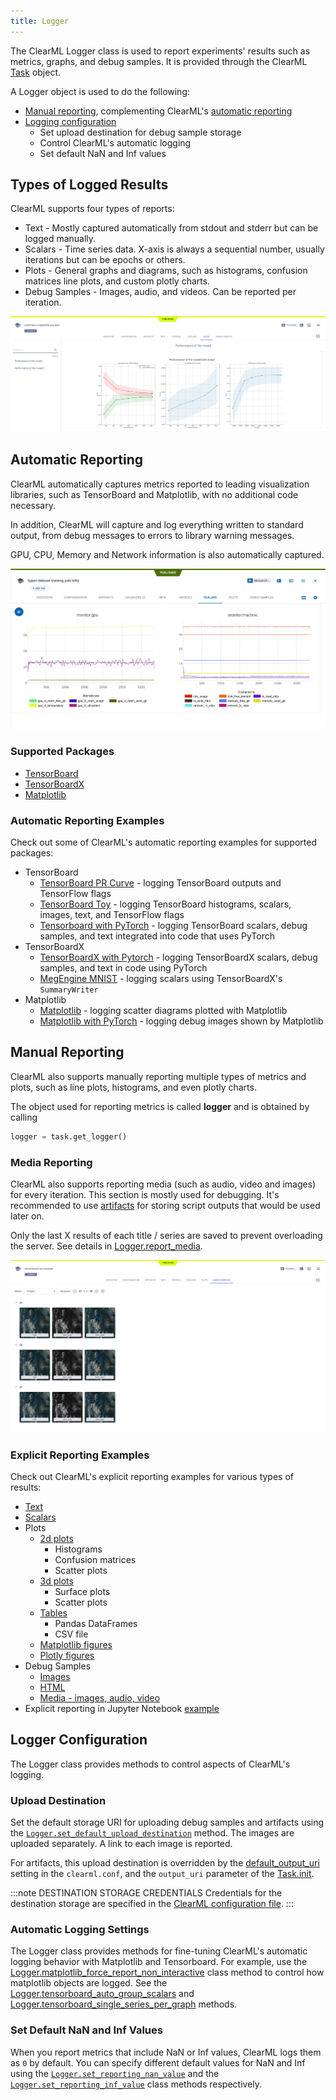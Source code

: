 ```yaml
---
title: Logger
---
```


The ClearML Logger class is used to report experiments' results such as metrics, graphs, and debug samples. It is provided 
through the ClearML [Task](task.md) object. 

A Logger object is used to do the following:
* [Manual reporting](#manual-reporting), complementing ClearML's [automatic reporting](#automatic-reporting)
* [Logging configuration](#logger-configuration)
    * Set upload destination for debug sample storage
    * Control ClearML's automatic logging
    * Set default NaN and Inf values
    
## Types of Logged Results
ClearML supports four types of reports:
- Text - Mostly captured automatically from stdout and stderr but can be logged manually.
- Scalars - Time series data. X-axis is always a sequential number, usually iterations but can be epochs or others.
- Plots - General graphs and diagrams, such as histograms, confusion matrices line plots, and custom plotly charts.
- Debug Samples - Images, audio, and videos. Can be reported per iteration.

![image](../img/fundamentals_logger_results.png)

## Automatic Reporting

ClearML automatically captures metrics reported to leading visualization libraries, such as TensorBoard and Matplotlib, 
with no additional code necessary.

In addition, ClearML will capture and log everything written to standard output, from debug messages to errors to 
library warning messages.

GPU, CPU, Memory and Network information is also automatically captured.

![image](../img/fundamentals_logger_cpu_monitoring.png)

### Supported Packages
- [TensorBoard](https://www.tensorflow.org/tensorboard)
- [TensorBoardX](https://github.com/lanpa/tensorboardX)
- [Matplotlib](https://matplotlib.org/)

### Automatic Reporting Examples
Check out some of ClearML's automatic reporting examples for supported packages:
* TensorBoard
  * [TensorBoard PR Curve](../guides/frameworks/tensorflow/tensorboard_pr_curve.md) - logging TensorBoard outputs and
    TensorFlow flags
  * [TensorBoard Toy](../guides/frameworks/tensorflow/tensorboard_toy.md) - logging TensorBoard histograms, scalars, images, text, and 
    TensorFlow flags
  * [Tensorboard with PyTorch](../guides/frameworks/pytorch/pytorch_tensorboard.md) - logging TensorBoard scalars, debug samples, and text integrated into 
    code that uses PyTorch
* TensorBoardX
  * [TensorBoardX with Pytorch](../guides/frameworks/tensorboardx/tensorboardx.md) - logging TensorBoardX scalars, debug 
  samples, and text in code using PyTorch
  * [MegEngine MNIST](../guides/frameworks/megengine/megengine_mnist.md) - logging scalars using TensorBoardX's `SummaryWriter`  
* Matplotlib 
  * [Matplotlib](../guides/frameworks/matplotlib/matplotlib_example.md) - logging scatter diagrams plotted with Matplotlib
  * [Matplotlib with PyTorch](../guides/frameworks/pytorch/pytorch_matplotlib.md) - logging debug images shown 
    by Matplotlib
    
## Manual Reporting

ClearML also supports manually reporting multiple types of metrics and plots, such as line plots, histograms, and even plotly 
charts.


The object used for reporting metrics is called **logger** and is obtained by calling

```python
logger = task.get_logger()
```

### Media Reporting

ClearML also supports reporting media (such as audio, video and images) for every iteration.
This section is mostly used for debugging. It's recommended to use [artifacts](artifacts.md#artifacts) for storing script 
outputs that would be used later on.

Only the last X results of each title / series are saved to prevent overloading the server.
See details in [Logger.report_media](../references/sdk/logger.md#report_media). 

![image](../img/fundamentals_logger_reported_images.png)

### Explicit Reporting Examples

Check out ClearML's explicit reporting examples for various types of results:
- [Text](../guides/reporting/text_reporting.md) 
- [Scalars](../guides/reporting/scalar_reporting.md)
- Plots 
    - [2d plots](../guides/reporting/scatter_hist_confusion_mat_reporting.md)
      - Histograms
      - Confusion matrices
      - Scatter plots
    - [3d plots](../guides/reporting/3d_plots_reporting.md)
      - Surface plots
      - Scatter plots
    - [Tables](../guides/reporting/pandas_reporting.md)
        - Pandas DataFrames 
        - CSV file
    - [Matplotlib figures](../guides/reporting/manual_matplotlib_reporting.md)
    - [Plotly figures](../guides/reporting/plotly_reporting.md)
- Debug Samples
    - [Images](../guides/reporting/image_reporting.md)
    - [HTML](../guides/reporting/html_reporting.md)
    - [Media - images, audio, video](../guides/reporting/media_reporting.md)
- Explicit reporting in Jupyter Notebook [example](../guides/reporting/clearml_logging_example.md)

## Logger Configuration
The Logger class provides methods to control aspects of ClearML's logging.

### Upload Destination
Set the default storage URI for uploading debug samples and artifacts using the [`Logger.set_default_upload_destination`](../references/sdk/logger.md#set_default_upload_destination) method.
The images are uploaded separately. A link to each image is reported.

For artifacts, this upload destination is overridden by the [default_output_uri](../configs/clearml_conf.md#config_default_output_uri) 
setting in the `clearml.conf`, and the `output_uri` parameter of the [Task.init](../references/sdk/task.md#taskinit).

:::note DESTINATION STORAGE CREDENTIALS
Credentials for the destination storage are specified in the [ClearML configuration file](../configs/clearml_conf.md#sdk-section). 
:::

### Automatic Logging Settings
The Logger class provides methods for fine-tuning ClearML's automatic logging behavior with Matplotlib and Tensorboard. 
For example, use the [Logger.matplotlib_force_report_non_interactive](../references/sdk/logger.md#loggermatplotlib_force_report_non_interactive) 
class method to control how matplotlib objects are logged. See the [Logger.tensorboard_auto_group_scalars](../references/sdk/logger.md#loggertensorboard_auto_group_scalars) 
and [Logger.tensorboard_single_series_per_graph](../references/sdk/logger.md#loggertensorboard_single_series_per_graph) 
methods.  


### Set Default NaN and Inf Values
When you report metrics that include NaN or Inf values, ClearML logs them as `0` by default. You can specify
different default values for NaN and Inf using the [`Logger.set_reporting_nan_value`](../references/sdk/logger.md#loggerset_reporting_nan_value) 
and the [`Logger.set_reporting_inf_value`](../references/sdk/logger.md#loggerset_reporting_inf_value) class methods respectively. 